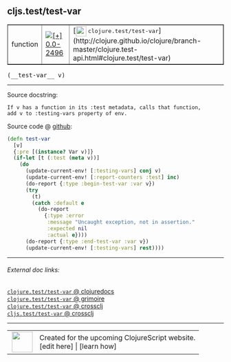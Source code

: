 ## cljs.test/test-var



 <table border="1">
<tr>
<td>function</td>
<td><a href="https://github.com/cljsinfo/cljs-api-docs/tree/0.0-2496"><img valign="middle" alt="[+] 0.0-2496" title="Added in 0.0-2496" src="https://img.shields.io/badge/+-0.0--2496-lightgrey.svg"></a> </td>
<td>
[<img height="24px" valign="middle" src="http://i.imgur.com/1GjPKvB.png"> <samp>clojure.test/test-var</samp>](http://clojure.github.io/clojure/branch-master/clojure.test-api.html#clojure.test/test-var)
</td>
</tr>
</table>


 <samp>
(__test-var__ v)<br>
</samp>

---





Source docstring:

```
If v has a function in its :test metadata, calls that function,
add v to :testing-vars property of env.
```


Source code @ [github](https://github.com/clojure/clojurescript/blob/r2725/src/cljs/cljs/test.cljs#L357-L376):

```clj
(defn test-var
  [v]
  {:pre [(instance? Var v)]}
  (if-let [t (:test (meta v))]
    (do
      (update-current-env! [:testing-vars] conj v)
      (update-current-env! [:report-counters :test] inc)
      (do-report {:type :begin-test-var :var v})
      (try
        (t)
        (catch :default e
          (do-report
            {:type :error
             :message "Uncaught exception, not in assertion."
             :expected nil
             :actual e})))
      (do-report {:type :end-test-var :var v})
      (update-current-env! [:testing-vars] rest))))
```

<!--
Repo - tag - source tree - lines:

 <pre>
clojurescript @ r2725
└── src
    └── cljs
        └── cljs
            └── <ins>[test.cljs:357-376](https://github.com/clojure/clojurescript/blob/r2725/src/cljs/cljs/test.cljs#L357-L376)</ins>
</pre>

-->

---



###### External doc links:

[`clojure.test/test-var` @ clojuredocs](http://clojuredocs.org/clojure.test/test-var)<br>
[`clojure.test/test-var` @ grimoire](http://conj.io/store/v1/org.clojure/clojure/1.7.0-beta3/clj/clojure.test/test-var/)<br>
[`clojure.test/test-var` @ crossclj](http://crossclj.info/fun/clojure.test/test-var.html)<br>
[`cljs.test/test-var` @ crossclj](http://crossclj.info/fun/cljs.test.cljs/test-var.html)<br>

---

 <table>
<tr><td>
<img valign="middle" align="right" width="48px" src="http://i.imgur.com/Hi20huC.png">
</td><td>
Created for the upcoming ClojureScript website.<br>
[edit here] | [learn how]
</td></tr></table>

[edit here]:https://github.com/cljsinfo/cljs-api-docs/blob/master/cljsdoc/cljs.test_test-var.cljsdoc
[learn how]:https://github.com/cljsinfo/cljs-api-docs/wiki/cljsdoc-files

<!--

This information was too distracting to show to readers, but I'll leave it
commented here since it is helpful to:

- pretty-print the data used to generate this document
- and show how to retrieve that data



The API data for this symbol:

```clj
{:ns "cljs.test",
 :name "test-var",
 :signature ["[v]"],
 :history [["+" "0.0-2496"]],
 :type "function",
 :full-name-encode "cljs.test_test-var",
 :source {:code "(defn test-var\n  [v]\n  {:pre [(instance? Var v)]}\n  (if-let [t (:test (meta v))]\n    (do\n      (update-current-env! [:testing-vars] conj v)\n      (update-current-env! [:report-counters :test] inc)\n      (do-report {:type :begin-test-var :var v})\n      (try\n        (t)\n        (catch :default e\n          (do-report\n            {:type :error\n             :message \"Uncaught exception, not in assertion.\"\n             :expected nil\n             :actual e})))\n      (do-report {:type :end-test-var :var v})\n      (update-current-env! [:testing-vars] rest))))",
          :title "Source code",
          :repo "clojurescript",
          :tag "r2725",
          :filename "src/cljs/cljs/test.cljs",
          :lines [357 376]},
 :full-name "cljs.test/test-var",
 :clj-symbol "clojure.test/test-var",
 :docstring "If v has a function in its :test metadata, calls that function,\nadd v to :testing-vars property of env."}

```

Retrieve the API data for this symbol:

```clj
;; from Clojure REPL
(require '[clojure.edn :as edn])
(-> (slurp "https://raw.githubusercontent.com/cljsinfo/cljs-api-docs/catalog/cljs-api.edn")
    (edn/read-string)
    (get-in [:symbols "cljs.test/test-var"]))
```

-->
